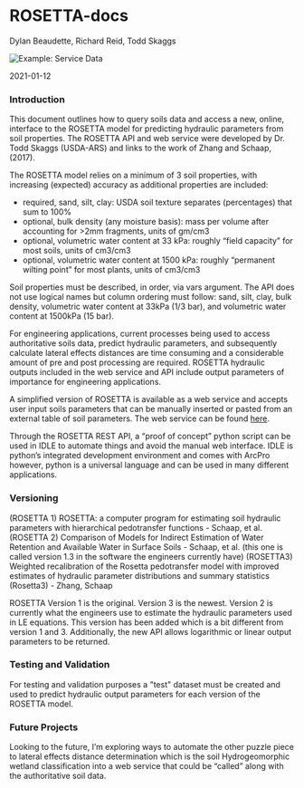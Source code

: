 # ROSETTA-docs

Dylan Beaudette, Richard Reid, Todd Skaggs

![Example: Service Data](https://jneme910.github.io/CART/TableImages/Service%20Data.PNG)

2021-01-12

### Introduction

This document outlines how to query soils data and access a new, online, interface to the ROSETTA model for predicting hydraulic parameters from soil properties. The ROSETTA API and web service were developed by Dr. Todd Skaggs (USDA-ARS) and links to the work of Zhang and Schaap, (2017). 

The ROSETTA model relies on a minimum of 3 soil properties, with increasing (expected) accuracy as additional properties are included:

* required, sand, silt, clay: USDA soil texture separates (percentages) that sum to 100%
* optional, bulk density (any moisture basis): mass per volume after accounting for >2mm fragments, units of gm/cm3
* optional, volumetric water content at 33 kPa: roughly “field capacity” for most soils, units of cm3/cm3
* optional, volumetric water content at 1500 kPa: roughly “permanent wilting point” for most plants, units of cm3/cm3

Soil properties must be described, in order, via vars argument. The API does not use logical names but column ordering must follow: sand, silt, clay, bulk density, volumetric water content at 33kPa (1/3 bar), and volumetric water content at 1500kPa (15 bar).

For engineering applications, current processes being used to access authoritative soils data, predict hydraulic parameters, and subsequently calculate lateral effects distances are time consuming and a considerable amount of pre and post processing are required. ROSETTA hydraulic outputs included in the web service and API include output parameters of importance for engineering applications.

A simplified version of ROSETTA is available as a web service and accepts user input soils parameters that can be manually inserted or pasted from an external table of soil parameters. The web service can be found [here](https://www.handbook60.org/rosetta/).

Through the ROSETTA REST API, a “proof of concept” python script can be used in IDLE to automate things and avoid the manual web interface. IDLE is python’s integrated development environment and comes with ArcPro however, python is a universal language and can be used in many different applications.

### Versioning

(ROSETTA 1) ROSETTA: a computer program for estimating soil hydraulic parameters with hierarchical pedotransfer functions - Schaap, et al.
(ROSETTA 2) Comparison of Models for Indirect Estimation of Water Retention and Available Water in Surface Soils - Schaap, et al. (this one is called version 1.3 in the software the engineers currently have)
(ROSETTA3) Weighted recalibration of the Rosetta pedotransfer model with improved estimates of hydraulic parameter distributions and summary statistics (Rosetta3) - Zhang, Schaap

ROSETTA Version 1 is the original. Version 3 is the newest.  Version 2 is currently what the engineers use to estimate the hydraulic parameters used in LE equations. This version has been added which is a bit different from version 1 and 3. Additionally, the new API allows logarithmic or linear output parameters to be returned. 

### Testing and Validation 

For testing and validation purposes a "test" dataset must be created and used to predict hydraulic output parameters for each version of the ROSETTA model.

### Future Projects
Looking to the future, I’m exploring ways to automate the other puzzle piece to lateral effects distance determination which is the soil Hydrogeomorphic wetland classification into a web service that could be “called” along with the authoritative soil data.
